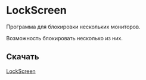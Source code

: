 # LockScreen
Программа для блокировки нескольких мониторов.

Возможность блокировать несколько из них.

## Скачать
[LockScreen](https://github.com/BlackRockSoul/LockScreen/blob/master/WindowsFormsApplication1/bin/Release/LockScreen.exe?raw=true)

